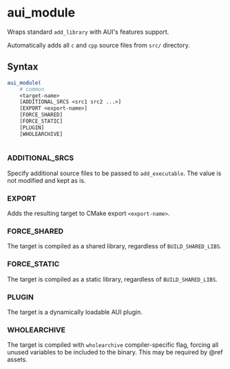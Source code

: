 # aui_module

Wraps standard `add_library` with AUI's features support.

Automatically adds all `c` and `cpp` source files from `src/` directory.

## Syntax

```cmake
aui_module(
    # common
    <target-name>
    [ADDITIONAL_SRCS <src1 src2 ...>]
    [EXPORT <export-name>]
    [FORCE_SHARED]
    [FORCE_STATIC]
    [PLUGIN]
    [WHOLEARCHIVE]
 
```

### ADDITIONAL_SRCS

Specify additional source files to be passed to `add_executable`. The value is not modified and kept as is.


### EXPORT

Adds the resulting target to CMake export `<export-name>`.


### FORCE_SHARED

The target is compiled as a shared library, regardless of `BUILD_SHARED_LIBS`.


### FORCE_STATIC

The target is compiled as a static library, regardless of `BUILD_SHARED_LIBS`.


### PLUGIN

The target is a dynamically loadable AUI plugin.


### WHOLEARCHIVE

The target is compiled with `wholearchive` compiler-specific flag, forcing all unused variables to be included to the 
binary. This may be required by @ref assets.